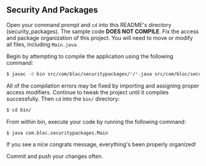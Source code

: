 ## Security And Packages

Open your command prompt and `cd` into this README's directory (security_packages). The sample code **DOES NOT COMPILE**. Fix the access and package organization of this project. You will need to move or modify all files, including `Main.java`.

Begin by attempting to compile the application using the following command:

``` bash
$ javac -d bin src/com/bloc/securitypackages/*/*.java src/com/bloc/securitypackages/*.java
```

All of the compilation errors may be fixed by importing and assigning proper access modifiers. Continue to tweak the project until it compiles successfully. Then `cd` into the `bin/` directory:

```bash
$ cd bin/
```

From within bin, execute your code by running the following command:

```bash
$ java com.bloc.securitypackages.Main
```

If you see a nice congrats message, everything's been properly organized!

Commit and push your changes often.
